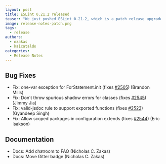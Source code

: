 ```yaml
---
layout: post
title: ESLint 0.21.2 released
teaser: "We just pushed ESLint 0.21.2, which is a patch release upgrade. This release includes primarily bug fixes discovered in 0.21.1."
image: release-notes-patch.png
tags:
  - release
authors:
  - nzakas
  - kaicataldo
categories:
  - Release Notes
---
```


## Bug Fixes

* Fix: one-var exception for ForStatement.init (fixes [#2505](https://github.com/eslint/eslint/issues/2505)) (Brandon Mills)
* Fix: Don't throw spurious shadow errors for classes (fixes [#2545](https://github.com/eslint/eslint/issues/2545)) (Jimmy Jia)
* Fix: valid-jsdoc rule to support exported functions (fixes [#2522](https://github.com/eslint/eslint/issues/2522)) (Gyandeep Singh)
* Fix: Allow scoped packages in configuration extends (fixes [#2544](https://github.com/eslint/eslint/issues/2544)) (Eric Isakson)

## Documentation

* Docs: Add chatroom to FAQ (Nicholas C. Zakas)
* Docs: Move Gitter badge (Nicholas C. Zakas)
